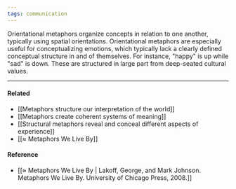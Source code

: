 ```yaml
---
tags: communication
---
```


Orientational metaphors organize concepts in relation to one another, typically
using spatial orientations. Orientational metaphors are especially useful for
conceptualizing emotions, which typically lack a clearly defined conceptual
structure in and of themselves. For instance, "happy" is up while "sad" is down.
These are structured in large part from deep-seated cultural values.

---

#### Related

- [[Metaphors structure our interpretation of the world]]
- [[Metaphors create coherent systems of meaning]]
- [[Structural metaphors reveal and conceal different aspects of experience]]
- [[≈ Metaphors We Live By]]

#### Reference

- [[≈ Metaphors We Live By | Lakoff, George, and Mark Johnson. Metaphors We Live By. University of Chicago Press, 2008.]]

